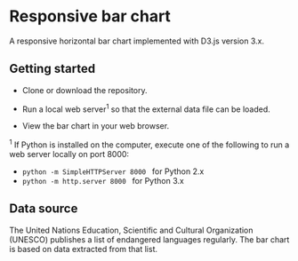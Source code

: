 # Responsive bar chart

A responsive horizontal bar chart implemented with D3.js version 3.x.

## Getting started

* Clone or download the repository. 

* Run a local web server<sup>1</sup> so that the external data file can be loaded.

* View the bar chart in your web browser.

<sup>1</sup> If Python is installed on the computer, execute one of the following to run a web server locally on port 8000: 

* ```python -m SimpleHTTPServer 8000 ``` for Python 2.x
* ```python -m http.server 8000 ``` for Python 3.x

## Data source

The United Nations Education, Scientific and Cultural Organization (UNESCO) publishes a list of endangered languages regularly. The bar chart is based on data extracted from that list.











